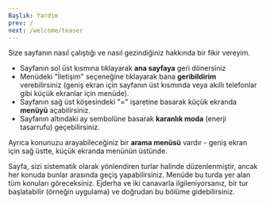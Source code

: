 ```yaml
---
Başlık: Yardım
prev: /
next: /welcome/teaser
---
```


Size sayfanın nasıl çalıştığı ve nasıl gezindiğiniz hakkında bir fikir vereyim.
- Sayfanın sol üst kısmına tıklayarak **ana sayfaya** geri dönersiniz
- Menüdeki "İletişim" seçeneğine tıklayarak bana **geribildirim** verebilirsiniz (geniş ekran için sayfanın üst kısmında veya akıllı telefonlar gibi küçük ekranlar için menüde).
- Sayfanın sağ üst köşesindeki "=" işaretine basarak küçük ekranda **menüyü** açabilirsiniz.
- Sayfanın altındaki ay sembolüne basarak **karanlık moda** (enerji tasarrufu) geçebilirsiniz.

Ayrıca konunuzu arayabileceğiniz bir **arama menüsü** vardır - geniş ekran için sağ üstte, küçük ekranda menünün üstünde.

Sayfa, sizi sistematik olarak yönlendiren turlar halinde düzenlenmiştir, ancak her konuda bunlar arasında geçiş yapabilirsiniz. Menüde bu turda yer alan tüm konuları göreceksiniz. Ejderha ve iki canavarla ilgileniyorsanız, bir tur başlatabilir (örneğin uygulama) ve doğrudan bu bölüme gidebilirsiniz.
